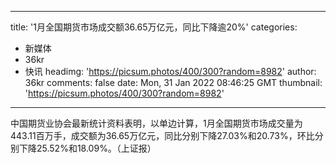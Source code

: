 
---
title: '1月全国期货市场成交额36.65万亿元，同比下降逾20%'
categories: 
 - 新媒体
 - 36kr
 - 快讯
headimg: 'https://picsum.photos/400/300?random=8982'
author: 36kr
comments: false
date: Mon, 31 Jan 2022 08:46:25 GMT
thumbnail: 'https://picsum.photos/400/300?random=8982'
---

<div>   
中国期货业协会最新统计资料表明，以单边计算，1月全国期货市场成交量为443.11百万手，成交额为36.65万亿元，同比分别下降27.03%和20.73%，环比分别下降25.52%和18.09%。（上证报）  
</div>
            